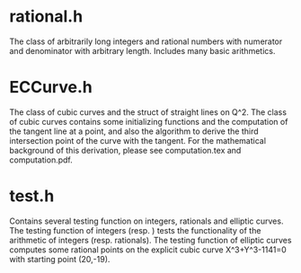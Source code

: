 # rational.h
The class of arbitrarily long integers and rational numbers with numerator and denominator with arbitrary length. Includes many basic arithmetics.

# ECCurve.h
The class of cubic curves and the struct of straight lines on Q^2. The class of cubic curves contains some initializing functions and the computation of the tangent line at a point, and also the algorithm to derive the third intersection point of the curve with the tangent. For the mathematical background of this derivation, please see computation.tex and computation.pdf.

# test.h
Contains several testing function on integers, rationals and elliptic curves. The testing function of integers (resp. ) tests the functionality of the arithmetic of integers (resp. rationals). The testing function of elliptic curves computes some rational points on the explicit cubic curve X^3+Y^3-1141=0 with starting point (20,-19).

